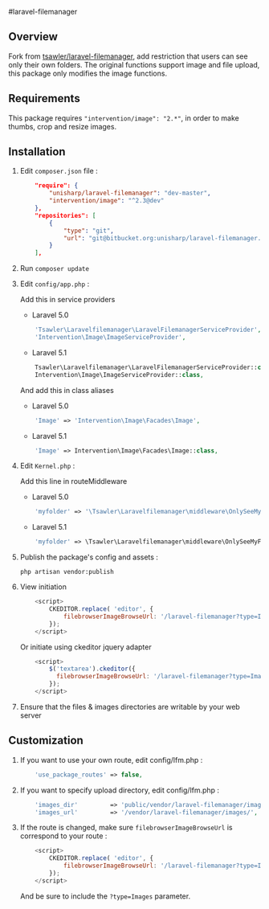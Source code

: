 #laravel-filemanager

## Overview

Fork from [tsawler/laravel-filemanager](http://packalyst.com/packages/package/tsawler/laravel-filemanager), add restriction that users can see only their own folders.
The original functions support image and file upload, this package only modifies the image functions.

## Requirements

This package requires `"intervention/image": "2.*"`, in order to make thumbs, crop and resize images.

## Installation

1. Edit `composer.json` file :

    ```json
        "require": {
            "unisharp/laravel-filemanager": "dev-master",
            "intervention/image": "^2.3@dev"
        },
        "repositories": [
            {
                "type": "git",
                "url": "git@bitbucket.org:unisharp/laravel-filemanager.git"
            }
        ],
    ```

2. Run `composer update`

3. Edit `config/app.php` :

    Add this in service providers

    - Laravel 5.0

    ```php
        'Tsawler\Laravelfilemanager\LaravelFilemanagerServiceProvider',
        'Intervention\Image\ImageServiceProvider',
    ```

    - Laravel 5.1

    ```php
        Tsawler\Laravelfilemanager\LaravelFilemanagerServiceProvider::class,
        Intervention\Image\ImageServiceProvider::class,
    ```

    And add this in class aliases

    - Laravel 5.0

    ```php
        'Image' => 'Intervention\Image\Facades\Image',
    ```

    - Laravel 5.1

    ```php
        'Image' => Intervention\Image\Facades\Image::class,
    ```

4. Edit `Kernel.php` :

    Add this line in routeMiddleware

    - Laravel 5.0

    ```php
        'myfolder' => '\Tsawler\Laravelfilemanager\middleware\OnlySeeMyFolder',
    ```

    - Laravel 5.1

    ```php
        'myfolder' => \Tsawler\Laravelfilemanager\middleware\OnlySeeMyFolder::class,
    ```

5. Publish the package's config and assets :

    `php artisan vendor:publish`

6. View initiation

    ```javascript
        <script>
            CKEDITOR.replace( 'editor', {
                filebrowserImageBrowseUrl: '/laravel-filemanager?type=Images'
            });
        </script>
    ```

    Or initiate using ckeditor jquery adapter

    ```javascript
        <script>
            $('textarea').ckeditor({
              filebrowserImageBrowseUrl: '/laravel-filemanager?type=Images'
            });
        </script>
    ```

7. Ensure that the files & images directories are writable by your web server

## Customization
    
1. If you want to use your own route, edit config/lfm.php :

    ```php
        'use_package_routes' => false,
    ```
    
2. If you want to specify upload directory, edit config/lfm.php :

    ```php
        'images_dir'         => 'public/vendor/laravel-filemanager/images/',
        'images_url'         => '/vendor/laravel-filemanager/images/',
    ```

3. If the route is changed, make sure `filebrowserImageBrowseUrl` is correspond to your route :

    ```javascript
        <script>
            CKEDITOR.replace( 'editor', {
                filebrowserImageBrowseUrl: '/laravel-filemanager?type=Images'
            });
        </script>
    ```
    
    And be sure to include the `?type=Images` parameter.
    
